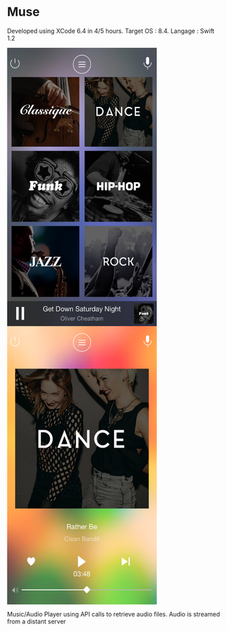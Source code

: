 # Muse
Developed using XCode 6.4 in 4/5 hours. Target OS : 8.4. Langage : Swift 1.2

<img src="./Radio List.png" alt="alt text" width="350" height="650" align="center">               <img src="./Player.png" alt="alt text" width="350" height="650" align="center">

Music/Audio Player using API calls to retrieve audio files. Audio is streamed from a distant server
